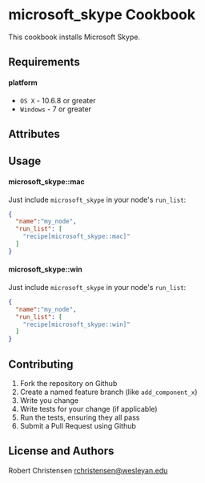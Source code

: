 microsoft_skype Cookbook
========================
This cookbook installs Microsoft Skype.

Requirements
------------
#### platform
- `OS X` - 10.6.8 or greater
- `Windows` - 7 or greater

Attributes
----------

Usage
-----
#### microsoft_skype::mac

Just include `microsoft_skype` in your node's `run_list`:

```json
{
  "name":"my_node",
  "run_list": [
    "recipe[microsoft_skype::mac]"
  ]
}
```

#### microsoft_skype::win

Just include `microsoft_skype` in your node's `run_list`:

```json
{
  "name":"my_node",
  "run_list": [
    "recipe[microsoft_skype::win]"
  ]
}
```


Contributing
------------

1. Fork the repository on Github
2. Create a named feature branch (like `add_component_x`)
3. Write you change
4. Write tests for your change (if applicable)
5. Run the tests, ensuring they all pass
6. Submit a Pull Request using Github

License and Authors
-------------------
Robert Christensen <rchristensen@wesleyan.edu>